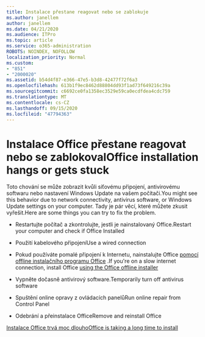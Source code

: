 ```yaml
---
title: Instalace přestane reagovat nebo se zablokuje
ms.author: janellem
author: janellem
ms.date: 04/21/2020
ms.audience: ITPro
ms.topic: article
ms.service: o365-administration
ROBOTS: NOINDEX, NOFOLLOW
localization_priority: Normal
ms.custom:
- "851"
- "2000020"
ms.assetid: b54d4f87-e366-47e5-b3d8-42477f72f6a3
ms.openlocfilehash: 613b1f9ec8462d88804dd93f1ad73f649216c39a
ms.sourcegitcommit: c6692ce0fa1358ec3529e59ca0ecdfdea4cdc759
ms.translationtype: MT
ms.contentlocale: cs-CZ
ms.lasthandoff: 09/15/2020
ms.locfileid: "47794363"
---
```

# <a name="office-installation-hangs-or-gets-stuck"></a><span data-ttu-id="7af70-102">Instalace Office přestane reagovat nebo se zablokoval</span><span class="sxs-lookup"><span data-stu-id="7af70-102">Office installation hangs or gets stuck</span></span>

<span data-ttu-id="7af70-103">Toto chování se může zobrazit kvůli síťovému připojení, antivirovému softwaru nebo nastavení Windows Update na vašem počítači.</span><span class="sxs-lookup"><span data-stu-id="7af70-103">You might see this behavior due to network connectivity, antivirus software, or Windows Update settings on your computer.</span></span> <span data-ttu-id="7af70-104">Tady je pár věcí, které můžete zkusit vyřešit.</span><span class="sxs-lookup"><span data-stu-id="7af70-104">Here are some things you can try to fix the problem.</span></span>
  
- <span data-ttu-id="7af70-105">Restartujte počítač a zkontrolujte, jestli je nainstalovaný Office.</span><span class="sxs-lookup"><span data-stu-id="7af70-105">Restart your computer and check if Office Installed</span></span>

- <span data-ttu-id="7af70-106">Použití kabelového připojení</span><span class="sxs-lookup"><span data-stu-id="7af70-106">Use a wired connection</span></span>

- <span data-ttu-id="7af70-107">Pokud používáte pomalé připojení k Internetu, nainstalujte Office [pomocí offline instalačního programu Office](https://support.office.com/article/f0a85fe7-118f-41cb-a791-d59cef96ad1c?wt.mc_id=Alchemy_ClientDIA) .</span><span class="sxs-lookup"><span data-stu-id="7af70-107">If you're on a slow internet connection, install Office [using the Office offline installer](https://support.office.com/article/f0a85fe7-118f-41cb-a791-d59cef96ad1c?wt.mc_id=Alchemy_ClientDIA)</span></span>

- <span data-ttu-id="7af70-108">Vypněte dočasně antivirový software.</span><span class="sxs-lookup"><span data-stu-id="7af70-108">Temporarily turn off antivirus software</span></span>

- <span data-ttu-id="7af70-109">Spuštění online opravy z ovládacích panelů</span><span class="sxs-lookup"><span data-stu-id="7af70-109">Run online repair from Control Panel</span></span>

- <span data-ttu-id="7af70-110">Odebrání a přeinstalace Office</span><span class="sxs-lookup"><span data-stu-id="7af70-110">Remove and reinstall Office</span></span>

[<span data-ttu-id="7af70-111">Instalace Office trvá moc dlouho</span><span class="sxs-lookup"><span data-stu-id="7af70-111">Office is taking a long time to install</span></span>](https://support.office.com/article/0f09f357-3fef-42a6-b8aa-cef4c6c44bdf?wt.mc_id=Alchemy_ClientDIA)
  